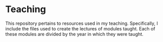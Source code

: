 # Teaching

This repository pertains to resources used in my
teaching. Specifically, I include the files used to create the
lectures of modules taught. Each of these modules are divided by the
year in which they were taught.
